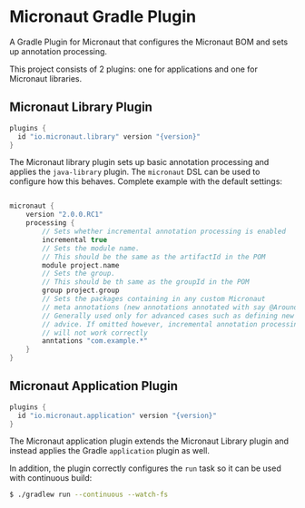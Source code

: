 # Micronaut Gradle Plugin

A Gradle Plugin for Micronaut that configures the Micronaut BOM and sets up annotation processing.

This project consists of 2 plugins: one for applications and one for Micronaut libraries.

## Micronaut Library Plugin

```groovy
plugins {
  id "io.micronaut.library" version "{version}"
}
```

The Micronaut library plugin sets up basic annotation processing and applies the `java-library` plugin. The `micronaut` DSL can be used to configure how this behaves. Complete example with the default settings:

```groovy

micronaut {
    version "2.0.0.RC1"
    processing {
        // Sets whether incremental annotation processing is enabled
        incremental true
        // Sets the module name.
        // This should be the same as the artifactId in the POM
        module project.name
        // Sets the group.
        // This should be th same as the groupId in the POM
        group project.group
        // Sets the packages containing in any custom Micronaut 
        // meta annotations (new annotations annotated with say @Around). 
        // Generally used only for advanced cases such as defining new AOP
        // advice. If omitted however, incremental annotation processing
        // will not work correctly
        anntations "com.example.*"
    }   
}
```
## Micronaut Application Plugin

```groovy
plugins {
  id "io.micronaut.application" version "{version}"
}
```

The Micronaut application plugin extends the Micronaut Library plugin and instead applies the Gradle `application` plugin as well.

In addition, the plugin correctly configures the `run` task so it can be used with continuous build:

```bash
$ ./gradlew run --continuous --watch-fs
```